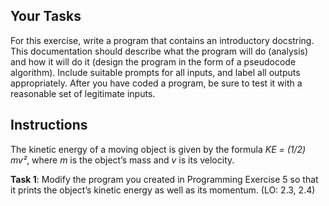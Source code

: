 ## Your Tasks

For this exercise, write a program that contains an introductory docstring. This documentation should describe what the program will do (analysis) and how it will do it (design the program in the form of a pseudocode algorithm). Include suitable prompts for all inputs, and label all outputs appropriately. After you have coded a program, be sure to test it with a reasonable set of legitimate inputs.

## Instructions

The kinetic energy of a moving object is given by the formula _KE = (1/2) mv²_, where _m_ is the object’s mass and _v_ is its velocity.

**Task 1**: Modify the program you created in <!-- TK:  -->Programming Exercise 5 so that it prints the object’s kinetic energy as well as its momentum. (LO: 2.3, 2.4)